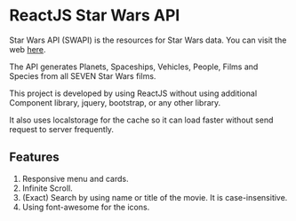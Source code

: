 # ReactJS Star Wars API

Star Wars API (SWAPI) is the resources for Star Wars data. You can visit the web [here](https://www.swapi.co).

The API generates Planets, Spaceships, Vehicles, People, Films and Species from all SEVEN Star Wars films.

This project is developed by using ReactJS without using additional Component library, jquery, bootstrap, or any other library.

It also uses localstorage for the cache so it can load faster without send request to server frequently.


## Features

1. Responsive menu and cards.
2. Infinite Scroll.
3. (Exact) Search by using name or title of the movie. It is case-insensitive.
4. Using font-awesome for the icons.
